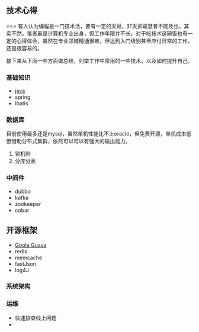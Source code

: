 ## 技术心得

===
有人认为编程是一门技术活，要有一定的天赋，非天资聪慧者不能及也。其实不然，笔者虽是计算机专业出身，但工作年限并不长，对于吃技术这碗饭也有一定的心得体会，虽然在专业领域精通很难，但达到入门级别甚至应付日常的工作，还是很容易的。

接下来从下面一些方面做总结，列举工作中常用的一些技术，以及如何提升自己。

### 基础知识
* 	[java](basic-knowledge/java.md)
*  	spring
*	ibatis


### 数据库
目前使用最多还是mysql，虽然单机性能比不上oracle，但免费开源，单机成本低但借助分布式集群，依然可以可以有强大的输出能力。

1. 锁机制
2. 分库分表


### 中间件

* dubbo
* kafka
* zookeeper
* cobar

## 开源框架

* [Goole Guava](Goole-Guava/简介.md)
* redis
* memcache
* fastJson
* log4J



### 系统架构 



### 运维
* 快速排查线上问题
*  